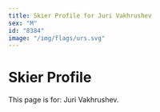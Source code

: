 ```yaml
---
title: Skier Profile for Juri Vakhrushev
sex: "M"
id: "8384"
image: "/img/flags/urs.svg" 
---
```


# Skier Profile

This page is for: Juri Vakhrushev.
    